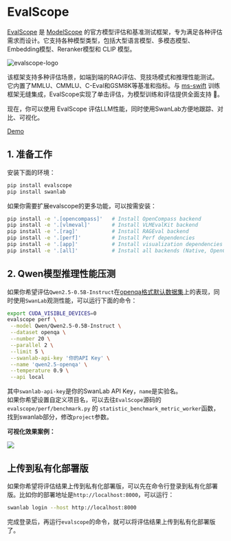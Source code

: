 # EvalScope

[EvalScope](https://github.com/modelscope/evalscope) 是 [ModelScope](https://modelscope.cn/) 的官方模型评估和基准测试框架，专为满足各种评估需求而设计。它支持各种模型类型，包括大型语言模型、多模态模型、Embedding模型、Reranker模型和 CLIP 模型。

![evalscope-logo](./evalscope/logo.png)

该框架支持多种评估场景，如端到端的RAG评估、竞技场模式和推理性能测试。它内置了MMLU、CMMLU、C-Eval和GSM8K等基准和指标。与 [ms-swift](https://github.com/modelscope/ms-swift) 训练框架无缝集成，EvalScope实现了单击评估，为模型训练和评估提供全面支持 🚀。

现在，你可以使用 EvalScope 评估LLM性能，同时使用SwanLab方便地跟踪、对比、可视化。

[Demo](https://swanlab.cn/@ShaohonChen/perf_benchmark/overview)

## 1. 准备工作

安装下面的环境：

```bash
pip install evalscope
pip install swanlab
```

如果你需要扩展evalscope的更多功能，可以按需安装：

```bash
pip install -e '.[opencompass]'   # Install OpenCompass backend
pip install -e '.[vlmeval]'       # Install VLMEvalKit backend
pip install -e '.[rag]'           # Install RAGEval backend
pip install -e '.[perf]'          # Install Perf dependencies
pip install -e '.[app]'           # Install visualization dependencies
pip install -e '.[all]'           # Install all backends (Native, OpenCompass, VLMEvalKit, RAGEval)
```


## 2. Qwen模型推理性能压测

如果你希望评估`Qwen2.5-0.5B-Instruct`在[openqa格式默认数据集](https://www.modelscope.cn/datasets/AI-ModelScope/HC3-Chinese)上的表现，同时使用`SwanLab`观测性能，可以运行下面的命令：

```bash {5,6}
export CUDA_VISIBLE_DEVICES=0
evalscope perf \
 --model Qwen/Qwen2.5-0.5B-Instruct \
 --dataset openqa \
 --number 20 \
 --parallel 2 \
 --limit 5 \
 --swanlab-api-key '你的API Key' \
 --name 'qwen2.5-openqa' \
 --temperature 0.9 \
 --api local
```

其中`swanlab-api-key`是你的SwanLab API Key，`name`是实验名。  
如果你希望设置自定义项目名，可以去往`EvalScope`源码的 `evalscope/perf/benchmark.py` 的 `statistic_benchmark_metric_worker`函数，找到swanlab部分，修改`project`参数。

**可视化效果案例：**

![](./evalscope/show.png)

## 上传到私有化部署版

如果你希望将评估结果上传到私有化部署版，可以先在命令行登录到私有化部署版。比如你的部署地址是`http://localhost:8000`，可以运行：

```bash
swanlab login --host http://localhost:8000
```

完成登录后，再运行`evalscope`的命令，就可以将评估结果上传到私有化部署版了。